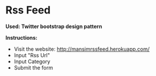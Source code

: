 Rss Feed
============

**Used: Twitter bootstrap design pattern**

**Instructions:**


* Visit the website: http://mansimrssfeed.herokuapp.com/
* Input "Rss Url"
* Input Category
* Submit the form
